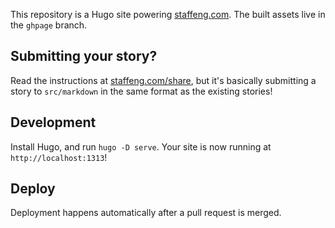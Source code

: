 
This repository is a Hugo site powering [staffeng.com](https://staffeng.com).
The built assets live in the `ghpage` branch.

## Submitting your story?

Read the instructions at [staffeng.com/share](https://staffeng.com/share),
but it's basically submitting a story to `src/markdown` in the same format
as the existing stories!

## Development

Install Hugo, and run `hugo -D serve`.
Your site is now running at `http://localhost:1313`!

##  Deploy

Deployment happens automatically after a pull request is merged.
